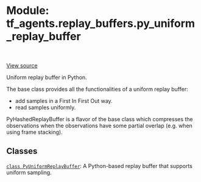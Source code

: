 <div itemscope itemtype="http://developers.google.com/ReferenceObject">
<meta itemprop="name" content="tf_agents.replay_buffers.py_uniform_replay_buffer" />
<meta itemprop="path" content="Stable" />
</div>

# Module: tf_agents.replay_buffers.py_uniform_replay_buffer

<table class="tfo-notebook-buttons tfo-api" align="left">
</table>

<a target="_blank" href="https://github.com/tensorflow/agents/tree/master/tf_agents/replay_buffers/py_uniform_replay_buffer.py">View
source</a>

Uniform replay buffer in Python.

<!-- Placeholder for "Used in" -->

The base class provides all the functionalities of a uniform replay buffer:
  - add samples in a First In First Out way.
  - read samples uniformly.

PyHashedReplayBuffer is a flavor of the base class which
compresses the observations when the observations have some partial overlap
(e.g. when using frame stacking).

## Classes

[`class PyUniformReplayBuffer`](../../tf_agents/replay_buffers/py_uniform_replay_buffer/PyUniformReplayBuffer.md): A Python-based replay buffer that supports uniform sampling.

